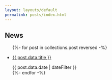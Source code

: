 ```yaml
---
layout: layouts/default
permalink: posts/index.html
---
```

<div id="content" class="floe-content">
<div class="flc-toc-tocContainer toc"> </div>
<h2> News </h2>
<div class="floe-news-archive">
<ul >
{%- for post in collections.post reversed -%}
<li><a href="{{ '/' | url }}{{ post.data.permalink }}"><p> {{ post.data.title }}</p></a>
<time class="floe-date" datetime="{{ post.data.date | w3DateFilter }}">{{ post.data.date | dateFilter }}</time>
</li>
{%- endfor -%}
</ul>
</div>
</div>
